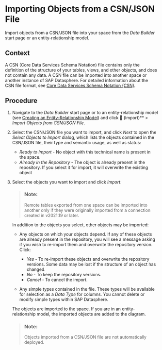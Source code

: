 <!-- loio23599e6347fb4c9e9a71c82f62449875 -->

<link rel="stylesheet" type="text/css" href="../css/sap-icons.css"/>

# Importing Objects from a CSN/JSON File

Import objects from a CSN/JSON file into your space from the *Data Builder* start page or an entity-relationship model.



## Context

A CSN \(Core Data Services Schema Notation\) file contains only the definition of the structure of your tables, views, and other objects, and does not contain any data. A CSN file can be imported into another space or another instance of SAP Datasphere. For detailed information about the CSN file format, see [Core Data Services Schema Notation \(CSN\)](https://cap.cloud.sap/docs/cds/csn#entity-definitions).



## Procedure

1.  Navigate to the *Data Builder* start page or to an entity-relationship model \(see [Creating an Entity-Relationship Model](../creating-an-entity-relationship-model-a91c042.md)\) and click <span class="FPA-icons-V3"></span> \(Import\)** \> *Import Objects from CSN/JSON File*.

2.  Select the CSN/JSON file you want to import, and click *Next* to open the *Select Objects to Import* dialog, which lists the objects contained in the CSN/JSON file, their type and semantic usage, as well as status:

    -   *Ready to Import* - No object with this technical name is present in the space.
    -   *Already in the Repository* - The object is already present in the repository. If you select it for import, it will overwrite the existing object

3.  Select the objects you want to import and click *Import*.

    > ### Note:  
    > Remote tables exported from one space can be imported into another only if they were originally imported from a connection created in v2021.19 or later.

    In addition to the objects you select, other objects may be imported:

    -   Any objects on which your objects depend. If any of these objects are already present in the repository, you will see a message asking if you wish to re-import them and overwrite the repository version. Click:
        -   *Yes* - To re-import these objects and overwrite the repository versions. Some data may be lost if the structure of an object has changed.
        -   *No* - To keep the repository versions.
        -   *Cancel* - To cancel the import.

    -   Any simple types contained in the file. These types will be available for selection as a *Data Type* for columns. You cannot delete or modify simple types within SAP Datasphere.

    The objects are imported to the space. If you are in an entity-relationship model, the imported objects are added to the diagram.

    > ### Note:  
    > Objects imported from a CSN/JSON file are not automatically deployed.


